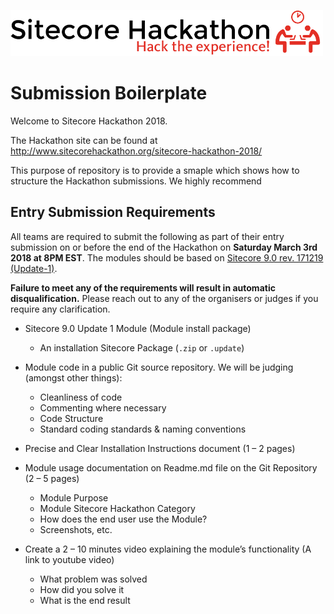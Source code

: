 ![Hackathon Logo](documentation/images/hackathon.png?raw=true "Hackathon Logo")

# Submission Boilerplate

Welcome to Sitecore Hackathon 2018.

The Hackathon site can be found at http://www.sitecorehackathon.org/sitecore-hackathon-2018/

This purpose of repository is to provide a smaple which shows how to structure the Hackathon submissions. We highly recommend


## Entry Submission Requirements 

All teams are required to submit the following as part of their entry submission on or before the end of the Hackathon on **Saturday March 3rd 2018 at 8PM EST**. The modules should be based on [Sitecore 9.0 rev. 171219 (Update-1)](https://dev.sitecore.net/Downloads/Sitecore_Experience_Platform/90/Sitecore_Experience_Platform_90_Update1.aspx).

**Failure to meet any of the requirements will result in automatic disqualification.** Please reach out to any of the organisers or judges if you require any clarification.

- Sitecore 9.0 Update 1 Module (Module install package)
   - An installation Sitecore Package (`.zip` or `.update`)

- Module code in a public Git source repository. We will be judging (amongst other things):
  - Cleanliness of code
  - Commenting where necessary
  - Code Structure
  - Standard coding standards & naming conventions

- Precise and Clear Installation Instructions document (1 – 2 pages)
- Module usage documentation on Readme.md file on the Git Repository (2 – 5 pages)
  - Module Purpose
  - Module Sitecore Hackathon Category
  - How does the end user use the Module?
  - Screenshots, etc.

- Create a 2 – 10 minutes video explaining the module’s functionality (A link to youtube video)

  - What problem was solved
  - How did you solve it
  - What is the end result
